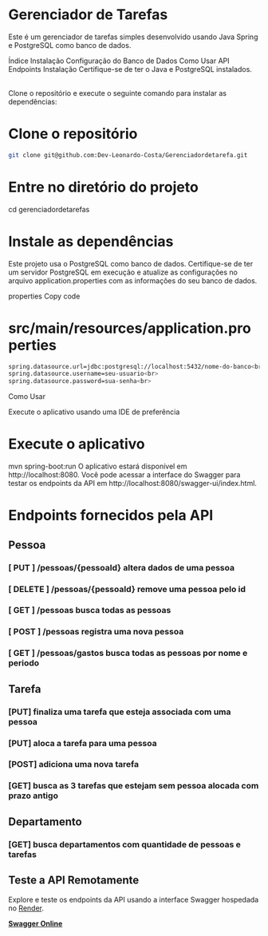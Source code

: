 
# Gerenciador de Tarefas <br>
Este é um gerenciador de tarefas simples desenvolvido usando Java Spring e PostgreSQL como banco de dados.

Índice
Instalação
Configuração do Banco de Dados
Como Usar
API Endpoints
Instalação
Certifique-se de ter o Java e PostgreSQL instalados.

<br> Clone o repositório e execute o seguinte comando para instalar as dependências:

# Clone o repositório
```bash
git clone git@github.com:Dev-Leonardo-Costa/Gerenciadordetarefa.git
```
# Entre no diretório do projeto
cd gerenciadordetarefas

# Instale as dependências
Este projeto usa o PostgreSQL como banco de dados. Certifique-se de ter um servidor PostgreSQL em execução e atualize as configurações no arquivo application.properties com as informações do seu banco de dados.

properties
Copy code
# src/main/resources/application.properties
```bash
spring.datasource.url=jdbc:postgresql://localhost:5432/nome-do-banco<br>
spring.datasource.username=seu-usuario<br>
spring.datasource.password=sua-senha<br>
```
Como Usar

Execute o aplicativo usando uma IDE de preferência

# Execute o aplicativo
mvn spring-boot:run
O aplicativo estará disponível em http://localhost:8080. Você pode acessar a interface do Swagger para testar os endpoints da API em http://localhost:8080/swagger-ui/index.html.

# Endpoints fornecidos pela API
## Pessoa
### [ PUT ] /pessoas/{pessoaId}  altera dados de uma pessoa       
### [ DELETE ] /pessoas/{pessoaId} remove uma pessoa pelo id
### [ GET ] /pessoas busca todas as pessoas
### [ POST ] /pessoas registra uma nova pessoa
### [ GET ] /pessoas/gastos busca todas as pessoas por nome e periodo  

## Tarefa
### [PUT] finaliza uma tarefa que esteja associada com uma pessoa 
### [PUT] aloca a tarefa para uma pessoa 
### [POST] adiciona uma nova tarefa
### [GET] busca as 3 tarefas que estejam sem pessoa alocada com prazo antigo

## Departamento
### [GET] busca departamentos com quantidade de pessoas e tarefas

## Teste a API Remotamente

Explore e teste os endpoints da API usando a interface Swagger hospedada no [Render](https://app-geranciador-de-tarefa.onrender.com/swagger-ui/index.html).

**[Swagger Online](https://app-geranciador-de-tarefa.onrender.com/swagger-ui/index.html)**


